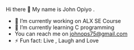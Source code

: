  Hi there 👋 My name is John Opiyo .


- 🔭 I’m currently working on ALX SE Course
- 🌱 I’m currently learning C programming
- You can reach me on johnops75@gmail.com
- ⚡ Fun fact: Live , Laugh and Love

